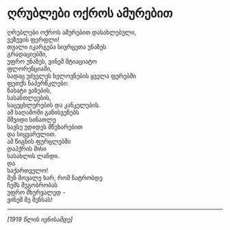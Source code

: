# ღრუბლები ოქროს ამურებით

ღრუბლები ოქროს ამურებით დასახლებული,\
ვეზუვის ფერფლი!\
თვალი იკარგება სივრცეთა უნაზეს\
გრადაციებში,\
უფრო უნაზეს, ვინემ შტიაციატო\
ფლორენციაში,\
სადაც უძველეს ხელოვნების ყველა ფერებში\
ფეთქს ნაპერწკლები:\
ნახატი ვაზების,\
სასანთლეების,\
საცეცხლურების და კანკელების.\
ამ საღამოში განისვენებს\
მშვიდი სინათლე\
სავსე უდიდეს მწუხარებით\
და სიყვარულით.\
ამ წიგნის ფურცლებში\
დაჰქრის მისი\
სასახლის ლანდი.\
და\
საქართველო!\
შენ მოვალე ხარ, რომ ნატრობდე\
ჩემს მეგობრობას\
უფრო მხურვალედ -\
ვინემ მე შენსას!

***

_\[1919 წლის ივნისამდე]_
